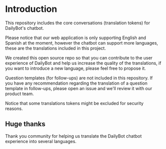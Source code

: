 # Introduction

This repository includes the core conversations (translation tokens) for DailyBot's chatbot.

Please notice that our web application is only supporting English and Spanish at the moment, however the chatbot can support more languages, these are the translations included in this project.

We created this open source repo so that you can contribute to the user experience of DailyBot and help us increase the quality of the translations, if you want to introduce a new language, please feel free to propose it.

Question templates (for follow-ups) are not included in this repository. If you have any recommendation regarding the translation of a question template in follow-ups, please open an issue and we'll review it with our product team.

Notice that some translations tokens might be excluded for security reasons.


## Huge thanks
Thank you community for helping us translate the DailyBot chatbot experience into several languages.
